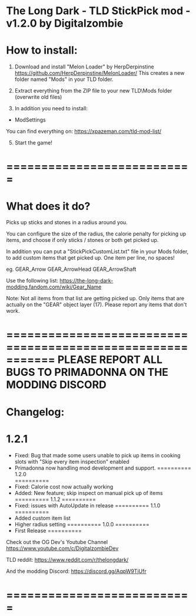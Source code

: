 The Long Dark - TLD StickPick mod - v1.2.0 by Digitalzombie
===========================================================

How to install:
===============
1. Download and install "Melon Loader" by HerpDerpinstine
https://github.com/HerpDerpinstine/MelonLoader/
This creates a new folder named "Mods" in your TLD folder.

2. Extract everything from the ZIP file to your new TLD\Mods folder (overwrite old files)

3. In addition you need to install:
- ModSettings

You can find everything on: https://xpazeman.com/tld-mod-list/

5. Start the game! 

===========================
===========================

What does it do?
=================

Picks up sticks and stones in a radius around you.

You can configure the size of the radius, 
the calorie penalty for picking up items,
and choose if only sticks / stones or both get picked up.

In addition you can put a "StickPickCustomList.txt" file in your Mods folder,
to add custom items that get picked up. One item per line, no spaces!

eg.
GEAR_Arrow
GEAR_ArrowHead
GEAR_ArrowShaft

Use the following list:
https://the-long-dark-modding.fandom.com/wiki/Gear_Name

Note: 
Not all items from that list are getting picked up. Only items that are actually on the "GEAR" object layer (17).
Please report any items that don't work.

===========================================================
PLEASE REPORT ALL BUGS TO PRIMADONNA ON THE MODDING DISCORD
===========================================================

Changelog:
==========
1.2.1
==========
- Fixed: Bug that made some users unable to pick up items in cooking slots with "Skip every item inspection" enabled
- Primadonna now handling mod development and support.
==========
1.2.0	
==========
- Fixed: Calorie cost now actually working	
- Added: New feature; skip inspect on manual pick up of items
==========
1.1.2
==========
- Fixed: issues with AutoUpdate in release
==========
1.1.0
==========
- Added custom item list
- Higher radius setting
==========
1.0.0
==========
- First Release
==========

Check out the OG Dev's Youtube Channel
https://www.youtube.com/c/DigitalzombieDev

TLD reddit:
https://www.reddit.com/r/thelongdark/

And the modding Discord:
https://discord.gg/AqpW9TjUfr

===========================
===========================
